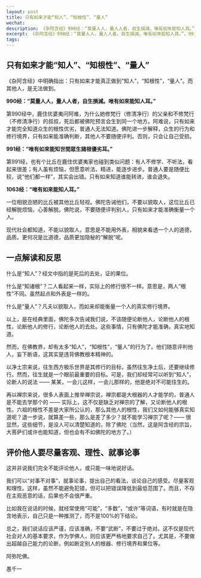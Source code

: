 ```yaml
---
layout: post
title: 只有如来才能“知人”、“知根性”、“量人”
wechat: 
description: 《杂阿含经》990经：“莫量人人，量人人者，自生損減。唯有如來能知人耳。”，991经：“唯有如來能知世間眾生諸根優劣耳。”，1063经：“唯有如來能知人耳。”
excerpt: 《杂阿含经》990经：“莫量人人，量人人者，自生損減。唯有如來能知人耳。”，991经：“唯有如來能知世間眾生諸根優劣耳。”，1063经：“唯有如來能知人耳。”
tags:
---
```


## 只有如来才能“知人”、“知根性”、“量人”

《杂阿含经》中明确指出：只有如来才能真正做到“知人”，“知根性”，“量人”。而其他人，是无法做到。

**990经：“莫量人人，量人人者，自生損減。唯有如來能知人耳。”**

第990经中，鹿住优婆夷问阿难，为什么她修梵行（修清净行）的父亲和不修梵行（不修清净行）的叔叔，死后都被佛陀预言会生到同一个地方。阿难说，只有如来才能完全知道众生的根性优劣，普通人无法知道。佛陀进一步解释，众生的行为和修行境界，只有如来能准确判断，其他人不要随便评判。否则，只会让自己受损。

**991经：“唯有如來能知世間眾生諸根優劣耳。”**

第991经，也有个比丘在鹿住优婆夷家也碰到类似问题：有人不修学、不听法，看起来很差；有人虽有烦恼，但愿意听法、精进，能逐步进步。普通人要是随便比较，说“他们都一样”，其实会出错。只有如来知道谁能转进，谁会退失。

**1063经：“唯有如來能知人耳。”**

一位相貌丑陋的比丘被其他比丘轻视。佛陀告诫他们，不要以貌取人，这位比丘已经解脱烦恼，心善解脱。佛陀说，不要随便评判别人，只有如来才能准确衡量一个人。

现代社会都知道，不能以貌取人，意思是不能用外表，相貌来看透一个人的道德，品质。更何况是比道德，品质更加隐秘的“解脱”呢。

## 一点解读和反思

什么是“知人”？经文中指的是死后的去处，证的果位。

什么是“知诸根”？二人看起来一样，实际上的修行很不一样。意思是，两人“根性”不同。虽然起点和外表是一样的。

什么是“量人”？凡夫以貌取人，而如来却能衡量一个人的真实修行境界。

以上，是在经典里面，佛陀多次告诫我们说，不该随便论断他人，论断他人的根性，论断他人的修行，论断他人的去处。这些事情，只有佛陀才能准确，真实地知道。

然而，在佛教界，却有太多“知人”，“知根性”，“量人”的行为了。他们随意评判他人，妄下断语，这其实是违背佛教根本精神的。

以净土宗来说，往生西方极乐世界是其修行的目标，虽然往生净土后，还要继续修行。然而，往生就是一个眼前最重要的目标。可是，我们却经常可以听到“知人”，论断人的说法 —— 某某，一会儿这样，一会儿那样的，他是绝对不可能往生的。

再以禅宗来说，很多人表面上推举禅宗说，禅宗都是大根器的人才能学的，普通人是不能去学那个的 —— 实际上，这不仅是缺乏对禅宗的了解，又论断他人的根性。六祖的根性不差是大家所公认的，那么其他人的根性，我们又如何能够真实知道呢？退一步说，就算差一些，那么是差了多少？就不能学习禅宗了呢？—— 很显然，这些细节，是没人可以清楚知道的，除了佛陀（当然，这是阿含经的宗旨，大菩萨们或许也能知道，但也会有不如佛陀的地方了。）

## 评价他人要尽量客观、理性、就事论事

这并非说我们完全不能评论他人，或只能一味地说好话。

我们可以“对事不对事”，就事论事，提出自己的看法，谈论自己的感受。尽量客观和理性。这样，虽然不能避免犯错，但可以把错误降低到最低范围了。而且，不存在主观恶意的话，后果也不会很严重。

比如我在说话的时候，就经常使用“可能”，“多数”，“或许”等词语，有时就是在隐含地表示，自己只是一种推测了，而不是100%的下结论。

总之，我们说话应该严谨，应该准确，不要“武断”，不要过于绝对。这不仅是现代社会对人的基本要求，作为学佛人，则应该更严格地要求自己了。尤其是，不要做出超越自己能力的论断，例如断定别人的根器、修行境界和果位等。


阿弥陀佛。

愚千一

